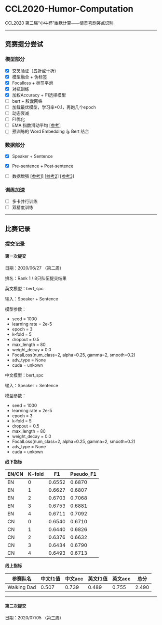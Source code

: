 # CCL2020-Humor-Computation
CCL2020 第二届“小牛杯”幽默计算——情景喜剧笑点识别

---------------

## 竞赛提分尝试

### 模型部分

- [x] 交叉验证（五折或十折）
- [x] 模型融合 + 伪标签
- [x] Focalloss + 标签平滑
- [x] 对抗训练
- [x] 加权Accuracy + F1选择模型
- [ ] bert + 胶囊网络
- [ ] 加载最优模型，学习率*0.1，再跑几个epoch
- [ ] 动态衰减
- [ ] F1优化
- [ ] EMA 指数滑动平均 [[参考]](https://zhuanlan.zhihu.com/p/51672655?utm_source=wechat_session&utm_medium=social&utm_oi=602621868809916416)
- [ ] 预训练的 Word Embedding 与 Bert 结合

### 数据部分 

- [x] Speaker + Sentence
- [x] Pre-sentence + Post-sentence
- [ ] 数据增强 [[参考1]](https://zhuanlan.zhihu.com/p/145521255?utm_source=wechat_session&utm_medium=social&utm_oi=602621868809916416) [[参考2]](https://github.com/tongchangD/text_data_enhancement_with_LaserTagger?utm_source=wechat_session&utm_medium=social&utm_oi=602621868809916416) [[参考3]](https://github.com/QData/TextAttack)



### 训练加速

- [ ] 多卡并行训练
- [ ] 双精度训练

---------------------------

## 比赛记录

### 提交记录

#### 第一次提交

日期：2020/06/27 （第二周）

排名：Rank 1 / 8只队伍提交结果

英文模型：bert_spc

输入：Speaker + Sentence

模型参数：

- seed = 1000 
- learning rate = 2e-5
- epoch = 3
- k-fold = 5
- dropout = 0.5
- max_length = 80
- weight_decay = 0.0
- FocalLoss(num_class=2, alpha=0.25, gamma=2, smooth=0.2)
- adv_type = None
- cuda = unkown



中文模型：bert_spc

输入：Speaker + Sentence

模型参数：

- seed = 1000 
- learning rate = 2e-5
- epoch = 3
- k-fold = 5
- dropout = 0.5
- max_length = 80
- weight_decay = 0.0
- FocalLoss(num_class=2, alpha=0.25, gamma=2, smooth=0.2)
- adv_type = None
- cuda = unkown

**线下指标**

| EN/CN | K-fold | F1     | Pseudo_F1 |
| ----- | ------ | ------ | --------- |
| EN    | 0      | 0.6552 | 0.6870    |
| EN    | 1      | 0.6627 | 0.6807    |
| EN    | 2      | 0.6703 | 0.7068    |
| EN    | 3      | 0.6753 | 0.6881    |
| EN    | 4      | 0.6711 | 0.7092    |
| CN    | 0      | 0.6540 | 0.6710    |
| CN    | 1      | 0.6440 | 0.6826    |
| CN    | 2      | 0.6376 | 0.6632    |
| CN    | 3      | 0.6434 | 0.6790    |
| CN    | 4      | 0.6493 | 0.6713    |

**线上指标**

| 参赛队名    | 中文f1值 | 中文acc | 英文f1值 | 英文acc | 总分  |
| ----------- | -------- | ------- | -------- | ------- | ----- |
| Walking Dad | 0.507    | 0.739   | 0.489    | 0.755   | 2.490 |

--------------------

#### 第二次提交

日期：2020/07/05 （第三周）

